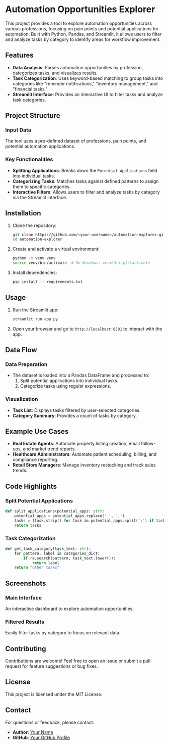
# Automation Opportunities Explorer

This project provides a tool to explore automation opportunities across various professions, focusing on pain points and potential applications for automation. Built with Python, Pandas, and Streamlit, it allows users to filter and analyze tasks by category to identify areas for workflow improvement.

## Features

- **Data Analysis**: Parses automation opportunities by profession, categorizes tasks, and visualizes results.
- **Task Categorization**: Uses keyword-based matching to group tasks into categories like "reminder notifications," "inventory management," and "financial tasks."
- **Streamlit Interface**: Provides an interactive UI to filter tasks and analyze task categories.

## Project Structure

### Input Data
The tool uses a pre-defined dataset of professions, pain points, and potential automation applications.

### Key Functionalities
- **Splitting Applications**: Breaks down the `Potential Applications` field into individual tasks.
- **Categorizing Tasks**: Matches tasks against defined patterns to assign them to specific categories.
- **Interactive Filters**: Allows users to filter and analyze tasks by category via the Streamlit interface.

## Installation

1. Clone the repository:
   ```bash
   git clone https://github.com/<your-username>/automation-explorer.git
   cd automation-explorer
   ```

2. Create and activate a virtual environment:
   ```bash
   python -m venv venv
   source venv/bin/activate  # On Windows: venv\Scripts\activate
   ```

3. Install dependencies:
   ```bash
   pip install -r requirements.txt
   ```

## Usage

1. Run the Streamlit app:
   ```bash
   streamlit run app.py
   ```

2. Open your browser and go to `http://localhost:8501` to interact with the app.

## Data Flow

### Data Preparation
- The dataset is loaded into a Pandas DataFrame and processed to:
  1. Split potential applications into individual tasks.
  2. Categorize tasks using regular expressions.

### Visualization
- **Task List**: Displays tasks filtered by user-selected categories.
- **Category Summary**: Provides a count of tasks by category.

## Example Use Cases

- **Real Estate Agents**: Automate property listing creation, email follow-ups, and market trend reports.
- **Healthcare Administrators**: Automate patient scheduling, billing, and compliance reporting.
- **Retail Store Managers**: Manage inventory restocking and track sales trends.

## Code Highlights

### Split Potential Applications
```python
def split_applications(potential_apps: str):
    potential_apps = potential_apps.replace('.', ';')
    tasks = [task.strip() for task in potential_apps.split(';') if task.strip()]
    return tasks
```

### Task Categorization
```python
def get_task_category(task_text: str):
    for pattern, label in categories_dict:
        if re.search(pattern, task_text.lower()):
            return label
    return "other tasks"
```

## Screenshots

### Main Interface
An interactive dashboard to explore automation opportunities.

### Filtered Results
Easily filter tasks by category to focus on relevant data.

## Contributing

Contributions are welcome! Feel free to open an issue or submit a pull request for feature suggestions or bug fixes.

## License

This project is licensed under the MIT License.

## Contact

For questions or feedback, please contact:
- **Author**: [Your Name](mailto:your-email@example.com)
- **GitHub**: [Your GitHub Profile](https://github.com/your-username)
